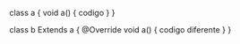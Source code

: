 class a
{
	 void a()
	{
		codigo 
	}
}

class b Extends a
{
	@Override 
	void a()
	{
		codigo diferente
	}
}
